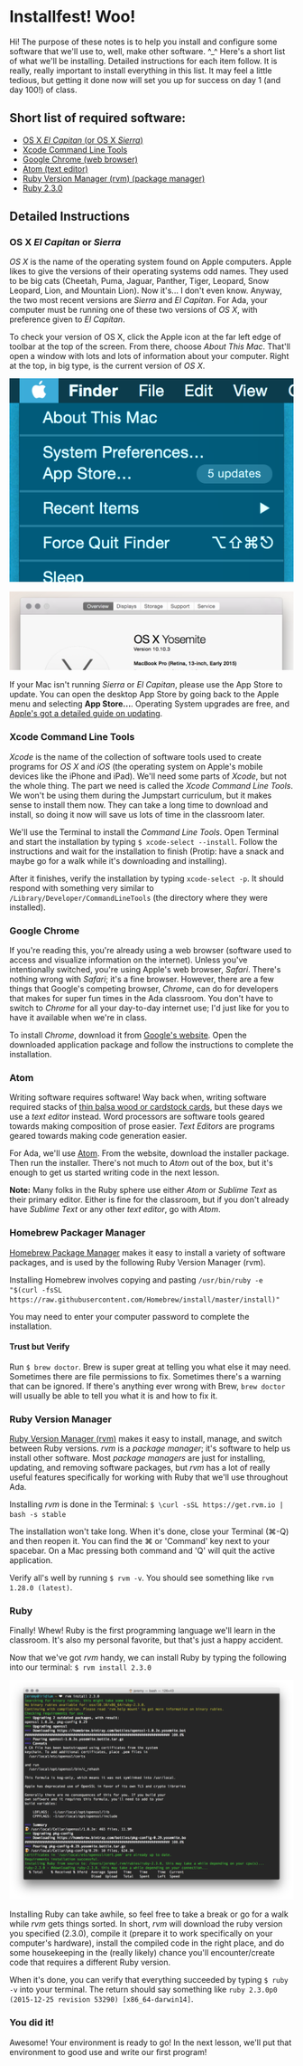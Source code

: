 # Installfest! Woo!

Hi! The purpose of these notes is to help you install and configure some software that we'll use to, well, make other software. ^_^ Here's a short list of what we'll be installing. Detailed instructions for each item follow. It is really, really important to install everything in this list. It may feel a little tedious, but getting it done now will set you up for success on day 1 (and day 100!) of class.

## Short list of required software:

- [OS X _El Capitan_ (or OS X _Sierra_)](http://www.apple.com/osx/whats-new/)
- [Xcode Command Line Tools](#xcode-command-line-tools)
- [Google Chrome (web browser)](https://www.google.com/chrome/browser/desktop/index.html)
- [Atom (text editor)](https://atom.io/)
- [Ruby Version Manager (rvm) (package manager)](https://rvm.io/)
- [Ruby 2.3.0](https://www.ruby-lang.org/en/)

## Detailed Instructions

### OS X _El Capitan_ or _Sierra_
_OS X_ is the name of the operating system found on Apple computers. Apple likes to give the versions of their operating systems odd names. They used to be big cats (Cheetah, Puma, Jaguar, Panther, Tiger, Leopard, Snow Leopard, Lion, and Mountain Lion). Now it's... I don't even know. Anyway, the two most recent versions are _Sierra_ and _El Capitan_. For Ada, your computer must be running one of these two versions of _OS X_, with preference given to _El Capitan_.

To check your version of OS X, click the Apple icon at the far left edge of toolbar at the top of the screen. From there, choose _About This Mac_. That'll open a window with lots and lots of information about your computer. Right at the top, in big type, is the current version of _OS X_.

![About This Mac](../images/about-this-mac.png)

![OS X Version](../images/about-this-mac-2.png)

If your Mac isn't running _Sierra_ or _El Capitan_, please use the App Store to update. You can open the desktop App Store by going back to the Apple menu and selecting __App Store...__. Operating System upgrades are free, and [Apple's got a detailed guide on updating](http://www.apple.com/osx/how-to-upgrade/).

### Xcode Command Line Tools
_Xcode_ is the name of the collection of software tools used to create programs for _OS X_ and _iOS_ (the operating system on Apple's mobile devices like the iPhone and iPad). We'll need some parts of _Xcode_, but not the whole thing. The part we need is called the _Xcode Command Line Tools_. We won't be using them during the Jumpstart curriculum, but it makes sense to install them now. They can take a long time to download and install, so doing it now will save us lots of time in the classroom later.

We'll use the Terminal to install the _Command Line Tools_. Open Terminal and start the installation by typing `$ xcode-select --install`. Follow the instructions and wait for the installation to finish (Protip: have a snack and maybe go for a walk while it's downloading and installing).

After it finishes, verify the installation by typing `xcode-select -p`. It should respond with something very similar to `/Library/Developer/CommandLineTools` (the directory where they were installed).

### Google Chrome
If you're reading this, you're already using a web browser (software used to access and visualize information on the internet). Unless you've intentionally switched, you're using Apple's web browser, _Safari_. There's nothing wrong with _Safari_; it's a fine browser. However, there are a few things that Google's competing browser, _Chrome_, can do for developers that makes for super fun times in the Ada classroom. You don't have to switch to _Chrome_ for all your day-to-day internet use; I'd just like for you to have it available when we're in class.

To install _Chrome_, download it from [Google's website](https://www.google.com/chrome/browser/desktop/index.html). Open the downloaded application package and follow the instructions to complete the installation.

### Atom
Writing software requires software! Way back when, writing software required stacks of [thin balsa wood or cardstock cards](https://en.wikipedia.org/wiki/Punched_card), but these days we use a _text editor_ instead. Word processors are software tools geared towards making composition of prose easier. _Text Editors_ are programs geared towards making code generation easier.

For Ada, we'll use [Atom](https://atom.io/). From the website, download the installer package. Then run the installer. There's not much to _Atom_ out of the box, but it's enough to get us started writing code in the next lesson.

__Note:__ Many folks in the Ruby sphere use either _Atom_ or _Sublime Text_ as their primary editor. Either is fine for the classroom, but if you don't already have _Sublime Text_ or any other _text editor_, go with _Atom_.

### Homebrew Packager Manager

[Homebrew Package Manager](http://brew.sh) makes it easy to install a variety of software packages, and is used by the following Ruby Version Manager (rvm).  

Installing Homebrew involves copying and pasting `/usr/bin/ruby -e "$(curl -fsSL https://raw.githubusercontent.com/Homebrew/install/master/install)"`

You may need to enter your computer password to complete the installation.

#### Trust but Verify
Run `$ brew doctor`. Brew is super great at telling you what else it may need. Sometimes there are file permissions to fix. Sometimes there's a warning that can be ignored. If there's anything ever wrong with Brew, `brew doctor` will usually be able to tell you what it is and how to fix it.


### Ruby Version Manager
[Ruby Version Manager (rvm)](https://rvm.io/) makes it easy to install, manage, and switch between Ruby versions. _rvm_ is a _package manager_; it's software to help us install other software. Most _package managers_ are just for installing, updating, and removing software packages, but _rvm_ has a lot of really useful features specifically for working with Ruby that we'll use throughout Ada.

Installing _rvm_ is done in the Terminal: `$ \curl -sSL https://get.rvm.io | bash -s stable`

The installation won't take long. When it's done, close your Terminal (⌘-Q) and then reopen it. You can find the ⌘ or 'Command' key next to your spacebar.    On a Mac pressing both command and 'Q' will quit the active application.  

Verify all's well by running `$ rvm -v`. You should see something like `rvm 1.28.0 (latest)`.

### Ruby
Finally! Whew! Ruby is the first programming language we'll learn in the classroom. It's also my personal favorite, but that's just a happy accident.

Now that we've got _rvm_ handy, we can install Ruby by typing the following into our terminal: `$ rvm install 2.3.0`

![Installing Ruby with rvm](../images/ruby-install.png)

Installing Ruby can take awhile, so feel free to take a break or go for a walk while _rvm_ gets things sorted. In short, _rvm_ will download the ruby version you specified (2.3.0), compile it (prepare it to work specifically on your computer's hardware), install the compiled code in the right place, and do some housekeeping in the (really likely) chance you'll encounter/create code that requires a different Ruby version.

When it's done, you can verify that everything succeeded by typing `$ ruby -v` into your terminal. The return should say something like `ruby 2.3.0p0 (2015-12-25 revision 53290) [x86_64-darwin14]`.

### You did it!
Awesome! Your environment is ready to go! In the next lesson, we'll put that environment to good use and write our first program!
